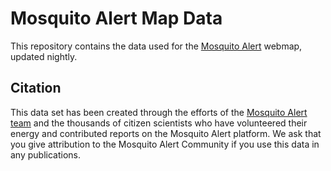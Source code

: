 # Mosquito Alert Map Data

This repository contains the data used for the [Mosquito Alert](http://mosquitoalert.com) webmap, updated nightly.

## Citation

This data set has been created through the efforts of the [Mosquito Alert team](http://www.mosquitoalert.com/en/project/team/) and the thousands of citizen scientists who have volunteered their energy and contributed reports on the Mosquito Alert platform. We ask that you give attribution to the Mosquito Alert Community if you use this data in any publications.

